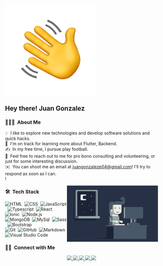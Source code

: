 <img src="./assets//Hand Wave.gif">&nbsp; <h2>Hey there! Juan Gonzalez</h2>

<!-- ## 👋 &nbsp;Hey there! I'm Aditya -->

### 👨🏻‍💻 &nbsp;About Me

💡 &nbsp;I like to explore new technologies and develop software solutions and quick hacks.\
🌱 &nbsp;I'm on track for learning more about Flutter, Backend.\
✍️ &nbsp;In my free time, I pursue play football.\
💬 &nbsp;Feel free to reach out to me for pro bono consulting and volunteering, or just for some interesting discussion.\
✉️ &nbsp;You can shoot me an email at juangonzaleze04@gmail.com! I'll try to respond as soon as I can.\
!

<img alt="Night Coding" src="./assets/Night-Coding.gif" align="right"/>

### 🛠 &nbsp;Tech Stack

![HTML](https://img.shields.io/badge/-HTML-05122A?style=flat&logo=HTML5)&nbsp;
![CSS](https://img.shields.io/badge/-CSS-05122A?style=flat&logo=CSS3&logoColor=1572B6)&nbsp;
![JavaScript](https://img.shields.io/badge/-JavaScript-05122A?style=flat&logo=javascript)&nbsp;
![Typescript](https://img.shields.io/badge/-Typescript-05122A?style=flat&logo=typescript)&nbsp;
![React](https://img.shields.io/badge/-React-05122A?style=flat&logo=react)&nbsp;
![Ionic](https://img.shields.io/badge/-Ionic-05122A?style=flat&logo=ionic)&nbsp;
![Node.js](https://img.shields.io/badge/-Node.js-05122A?style=flat&logo=node.js)&nbsp;
![MongoDB](https://img.shields.io/badge/-MongoDB-05122A?style=flat&logo=mongodb)&nbsp;
![MySql](https://img.shields.io/badge/-MySql-05122A?style=flat&logo=mysql)&nbsp;
![Sass](https://img.shields.io/badge/-Sass-05122A?style=flat&logo=sass)&nbsp;
![Bootstrap](https://img.shields.io/badge/-Bootstrap-05122A?style=flat&logo=bootstrap&logoColor=563D7C)\
![Git](https://img.shields.io/badge/-Git-05122A?style=flat&logo=git)&nbsp;
![GitHub](https://img.shields.io/badge/-GitHub-05122A?style=flat&logo=github)&nbsp;
![Markdown](https://img.shields.io/badge/-Markdown-05122A?style=flat&logo=markdown)\
![Visual Studio Code](https://img.shields.io/badge/-Visual%20Studio%20Code-05122A?style=flat&logo=visual-studio-code&logoColor=007ACC)&nbsp;

### 🤝🏻 &nbsp;Connect with Me

<p align="center">
    <a href="https://juangonzaleze.netlify.app/" target="_blank">
        <img src="https://img.shields.io/badge/-juangonzaleze.netlify.app-3423A6?style=flat&logo=Google-Chrome&logoColor=white"/>
    </a>
    <a href="https://www.linkedin.com/in/juan-gonzalez-a77b93158/8" target="_blank">
        <img src="https://img.shields.io/badge/-Juan%20Gonzalez-0077B5?style=flat&logo=Linkedin&logoColor=white"/>
    </a>
    <a href="mailto:juangonzaleze04@gmail.com" target="_blank">
        <img src="https://img.shields.io/badge/-juangonzaleze04@gmail.com-D14836?style=flat&logo=Gmail&logoColor=white"/>
    </a>
    <a href="https://instagram.com/juangonzaleze" target="_blank">
        <img src="https://img.shields.io/badge/-@juangonzaleze-E4405F?style=flat&logo=Instagram&logoColor=white"/>
    </a>
    <a href="https://facebook.com/765667497" target="_blank">
        <img src="https://img.shields.io/badge/-@765667497-1877F2?style=flat&logo=Facebook&logoColor=white"/>
    </a>
</p>
